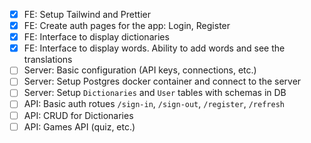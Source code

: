 * [x] FE: Setup Tailwind and Prettier
* [x] FE: Create auth pages for the app: Login, Register
* [x] FE: Interface to display dictionaries
* [x] FE: Interface to display words. Ability to add words and see the translations
* [ ] Server: Basic configuration (API keys, connections, etc.)
* [ ] Server: Setup Postgres docker container and connect to the server
* [ ] Server: Setup `Dictionaries` and `User` tables with schemas in DB 
* [ ] API: Basic auth rotues `/sign-in`, `/sign-out`, `/register`, `/refresh`
* [ ] API: CRUD for Dictionaries 
* [ ] API: Games API (quiz, etc.)